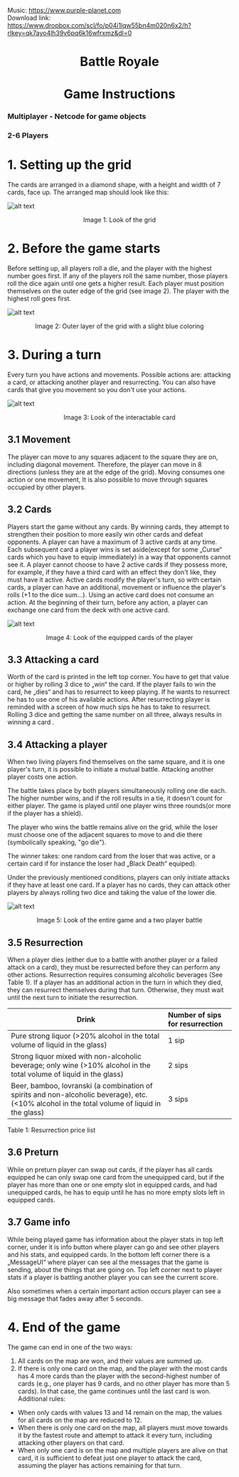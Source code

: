 Music: https://www.purple-planet.com <br>
Download link: https://www.dropbox.com/scl/fo/p04i1lqw55bn4m020n6x2/h?rlkey=qk7ayo4lh39v6pq6k16wfrxmz&dl=0

<h1 align="center">Battle Royale </h1>
<h1 align="center">Game Instructions  </h1>

<h3> Multiplayer - Netcode for game objects </h3>
<h3> 2-6 Players </h3>

<h1>1. Setting up the grid </h1>

The cards are arranged in a diamond shape, with a height and width of 7 cards, face up. The arranged map should look like this:  

![alt text](https://github.com/mmikleusevic/BattleRoyale/blob/main/Assets/BattleRoyaleInstructions/Images/Image1.png)
<p align="center">Image 1: Look of the grid </p>

<h1>2. Before the game starts </h1>

Before setting up, all players roll a die, and the player with the highest number goes first. If any of the players roll the same number, those players roll the dice again until one gets a higher result. Each player must position themselves on the outer edge of the grid (see image 2). The player with the highest roll goes first. 

![alt text](https://github.com/mmikleusevic/BattleRoyale/blob/main/Assets/BattleRoyaleInstructions/Images/Image2.png)
 
<p align="center">Image 2: Outer layer of the grid with a slight blue coloring </p>

<h1>3. During a turn </h1>

Every turn you have actions and movements. Possible actions are: attacking a card, or attacking another player and resurrecting. You can also have cards that give you movement so you don't use your actions. 

![alt text](https://github.com/mmikleusevic/BattleRoyale/blob/main/Assets/BattleRoyaleInstructions/Images/Image3.png)

<p align="center">Image 3: Look of the interactable card  </p>

<h2>3.1 Movement</h2> 

The player can move to any squares adjacent to the square they are on, including diagonal movement. Therefore, the player can move in 8 directions (unless they are at the edge of the grid). Moving consumes one action or one movement, It is also possible to move through squares occupied by other players. 

<h2>3.2 Cards </h2>

Players start the game without any cards. By winning cards, they attempt to strengthen their position to more easily win other cards and defeat opponents. A player can have a maximum of 3 active cards at any time. Each subsequent card a player wins is set aside(except for some „Curse“ cards which you have to equip immediately) in a way that opponents cannot see it. A player cannot choose to have 2 active cards if they possess more, for example, if they have a third card with an effect they don't like, they must have it active. Active cards modify the player's turn, so with certain cards, a player can have an additional, movement or influence the player's rolls (+1 to the dice sum...). Using an active card does not consume an action. At the beginning of their turn, before any action, a player can exchange one card from the deck with one active card. 

![alt text](https://github.com/mmikleusevic/BattleRoyale/blob/main/Assets/BattleRoyaleInstructions/Images/Image4.png)

<p align="center">Image 4: Look of the equipped cards of the player </p>

<h2>3.3 Attacking a card </h2>

Worth of the card is printed in the left top corner. You have to get that value or higher by rolling 3 dice to „win“ the card. If the player fails to win the card, he „dies“ and has to resurrect to keep playing. If he wants to resurrect he has to use one of his available actions. After resurrecting player is reminded with a screen of how much sips he has to take to resurrect. Rolling 3 dice and getting the same number on all three, always results in winning a card . 

<h2>3.4 Attacking a player </h2>

When two living players find themselves on the same square, and it is one player's turn, it is possible to initiate a mutual battle. Attacking another player costs one action. 

The battle takes place by both players simultaneously rolling one die each. The higher number wins, and if the roll results in a tie, it doesn't count for either player. The game is played until one player wins three rounds(or more if the player has a shield). 

The player who wins the battle remains alive on the grid, while the loser must choose one of the adjacent squares to move to and die there (symbolically speaking, "go die"). 

The winner takes: one random card from the loser that was active, or a certain card if for instance the loser had „Black Death“ equiped). 

Under the previously mentioned conditions, players can only initiate attacks if they have at least one card. If a player has no cards, they can attack other players by always rolling two dice and taking the value of the lower die. 

![alt text](https://github.com/mmikleusevic/BattleRoyale/blob/main/Assets/BattleRoyaleInstructions/Images/Image5.png)

<p align="center">Image 5: Look of the entire game and a two player battle </p>

<h2>3.5 Resurrection </h2>

When a player dies (either due to a battle with another player or a failed attack on a card), they must be resurrected before they can perform any other actions. Resurrection requires consuming alcoholic beverages (See Table 1). If a player has an additional action in the turn in which they died, they can resurrect themselves during that turn. Otherwise, they must wait until the next turn to initiate the resurrection. 

|**Drink** |**Number of sips for resurrection** |
| - | :- |
|Pure strong liquor (>20% alcohol in the total volume of liquid in the glass) |1 sip |
|Strong liquor mixed with non-alcoholic beverage; only wine (>10% alcohol in the total volume of liquid in the glass) |2 sips |
|Beer, bamboo, lovranski (a combination of spirits and non-alcoholic beverage), etc. (<10% alcohol in the total volume of liquid in the glass) |3 sips |

Table 1: Resurrection price list 

<h2>3.6 Preturn </h2>

While on preturn player can swap out cards, if the player has all cards equipped he can only swap one card from the unequipped card, but if the player has more than one or one empty slot in equipped cards, and had unequipped cards, he has to equip until he has no more empty slots left in equipped cards. 

<h2>3.7 Game info </h2>

While being played game has information about the player stats in top left corner, under it is info button where player can go and see other players and his stats, and equipped cards. In the bottom left corner there is a „MessageUI“ where player can see al the messages that the game is sending, about the things that are going on. Top left corner next to player stats if a player is battling another player you can see the current score. 

Also sometimes when a certain important action occurs player can see a big message that fades away after 5 seconds. 

<h1>4. End of the game </h1>

The game can end in one of the two ways: 

1) All cards on the map are won, and their values are summed up. 
1) If there is only one card on the map, and the player with the most cards has 4 more cards than the player with the second-highest number of cards (e.g., one player has 9 cards, and no other player has more than 5 cards). In that case, the game continues until the last card is won. Additional rules: 
- When only cards with values 13 and 14 remain on the map, the values for all cards on the map are reduced to 12. 
- When there is only one card on the map, all players must move towards it by the fastest route and attempt to attack it every turn, including attacking other players on that card. 
- When only one card is on the map and multiple players are alive on that card, it is sufficient to defeat just one player to attack the card, assuming the player has actions remaining for that turn. 
